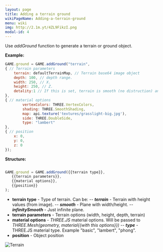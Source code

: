 ```yaml
---
layout: page
title: Adding a terrain ground
wikiPageName: Adding-a-terrain-ground
menu: wiki
img: http://2.1m.yt/4ZL9FikzI.png
modal-id: 4
---
```


Use *addGround* function to generate a terrain or ground object.

**Example:**

```javascript
GAME.ground = GAME.addGround("terrain",
{ // Terrain parameters
    terrain: defaultTerrainMap, // Terrain base64 image object
    depth: 100, // depth range.
    width: 250, // X.
    height: 250, // Z.
    detality:1 // If this is set, terrain is smooth (no distruction) and more detailed. (more faces)
},
{ // material options
        vertexColors: THREE.VertexColors,
        shading: THREE.SmoothShading,
        map: api.texture('textures/grasslight-big.jpg'),
        side: THREE.DoubleSide,
        type: "lambert"
},
{ // position
    x: 0,
    y: 0,
    z: 0
});
```

**Structure:**

```javascript

GAME.ground = GAME.addGround({{terrain type}},
   {{terrain parameters}},
   {{material options}},
   {{position}}
);
```

- **terrain type** - Type of terrain. Can be:
--    ***terrain*** - Terrain with height values (from image).
--    ***smooth*** - Plane with width/height.
--    ***infinitySmooth*** - Just infinite plane.
- **terrain parameters** - Terrain options (width, height, depth, terrain)
- **material options** - *THREE.JS* material options. Will be passed to *THREE.Mesh(geometry, material{{with this options}})*
--    ***type*** - THREE.JS material type. Example "basic", "lambert", "phong".
- **position** - Object position

![Terrain](http://2.1m.yt/4ZL9FikzI.png)

